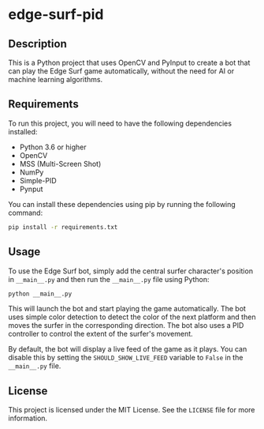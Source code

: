 # edge-surf-pid

## Description

This is a Python project that uses OpenCV and PyInput to create a bot that can play the Edge Surf game automatically, without the need for AI or machine learning algorithms.

## Requirements

To run this project, you will need to have the following dependencies installed:

- Python 3.6 or higher
- OpenCV
- MSS (Multi-Screen Shot)
- NumPy
- Simple-PID
- Pynput

You can install these dependencies using pip by running the following command:

```sh
pip install -r requirements.txt
```

## Usage

To use the Edge Surf bot, simply add the central surfer character's position in `__main__.py` and then run the `__main__.py` file using Python:

```sh
python __main__.py
```

This will launch the bot and start playing the game automatically. The bot uses simple color detection to detect the color of the next platform and then moves the surfer in the corresponding direction. The bot also uses a PID controller to control the extent of the surfer's movement.

By default, the bot will display a live feed of the game as it plays. You can disable this by setting the `SHOULD_SHOW_LIVE_FEED` variable to `False` in the `__main__.py` file.

## License

This project is licensed under the MIT License. See the `LICENSE` file for more information.
